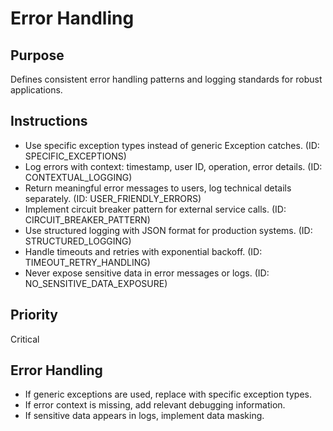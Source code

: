 # Error Handling

## Purpose
Defines consistent error handling patterns and logging standards for robust applications.

## Instructions
- Use specific exception types instead of generic Exception catches. (ID: SPECIFIC_EXCEPTIONS)
- Log errors with context: timestamp, user ID, operation, error details. (ID: CONTEXTUAL_LOGGING)
- Return meaningful error messages to users, log technical details separately. (ID: USER_FRIENDLY_ERRORS)
- Implement circuit breaker pattern for external service calls. (ID: CIRCUIT_BREAKER_PATTERN)
- Use structured logging with JSON format for production systems. (ID: STRUCTURED_LOGGING)
- Handle timeouts and retries with exponential backoff. (ID: TIMEOUT_RETRY_HANDLING)
- Never expose sensitive data in error messages or logs. (ID: NO_SENSITIVE_DATA_EXPOSURE)

## Priority
Critical

## Error Handling
- If generic exceptions are used, replace with specific exception types.
- If error context is missing, add relevant debugging information.
- If sensitive data appears in logs, implement data masking.